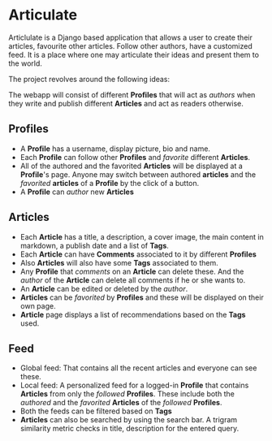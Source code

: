 # Articulate


Articlulate is a Django based application that allows a user to create their articles, favourite other articles. Follow other authors, have a customized feed. It is a place where one may articulate their ideas and present them to the world.

The project revolves around the following ideas:

The webapp will consist of different **Profiles** that will act as *authors* when they write and publish different **Articles** and act as readers otherwise.


Profiles
----------

- A **Profile** has a username, display picture, bio and name.
- Each **Profile** can follow other **Profiles** and *favorite* different **Articles**. 
- All of the authored and the favorited **Articles** will be displayed at a **Profile**'s page. Anyone may switch between authored **articles** and the *favorited* **articles** of a **Profile** by the click of a button. 
- A **Profile** can *author* new **Articles**


Articles
-----------

- Each **Article** has a title, a description, a cover image, the main content in markdown, a publish date and a list of **Tags**.
- Each **Article** can have **Comments** associated to it by different **Profiles**
- Also **Articles** will also have some **Tags** associated to them.
- Any **Profile** that *comments* on an **Article** can delete these. And the *author* of the **Article** can delete all comments if he or she wants to.
- An **Article** can be edited or deleted by the *author*. 
- **Articles** can be *favorited* by **Profiles** and these will be displayed on their own page.
- **Article** page displays a list of recommendations based on the **Tags** used.


Feed
-----------------
- Global feed: That contains all the recent articles and everyone can see these.
- Local feed: A personalized feed for a logged-in **Profile** that contains **Articles** from only the *followed* **Profiles**. These include both the *authored* and the *favorited* **Articles** of the *followed* **Profiles**.
- Both the feeds can be filtered based on **Tags**
- **Articles** can also be searched by using the search bar. A trigram similarity metric checks in title, description for the entered query.
